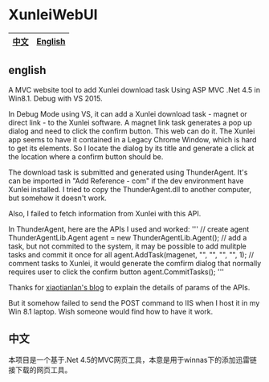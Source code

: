 # XunleiWebUI
| [中文](#中文) | [English](#english) |
|---------------------|-----------------------|

## english
A MVC website tool to add Xunlei download task
Using ASP MVC .Net 4.5 in Win8.1. Debug with VS 2015.

In Debug Mode using VS, it can add a Xunlei download task - magnet or direct link - to the Xunlei software. A magnet link task generates a pop up dialog and need to click the confirm button. This web can do it. The Xunlei app seems to have it contained in a Legacy Chrome Window, which is hard to get its elements. So I locate the dialog by its title and generate a click at the location where a confirm button should be. 

The download task is submitted and generated using ThunderAgent. It's can be imported in "Add Reference - com" if the dev environment have Xunlei installed. I tried to copy the ThunderAgent.dll to another computer, but somehow it doesn't work.

Also, I failed to fetch information from Xunlei with this API. 

In ThunderAgent, here are the APIs I used and worked:
'''
// create agent
ThunderAgentLib.Agent agent = new ThunderAgentLib.Agent();
// add a task, but not commited to the system, it may be possible to add mulitple tasks and commit it once for all
agent.AddTask(magenet, "", "", "", "", 1);
// comment tasks to Xunlei, it would generate the comfirm dialog that normally requires user to click the confirm button
agent.CommitTasks();
'''

Thanks for [xiaotianlan's blog](https://blog.csdn.net/xiaotianlan/article/details/74010511) to explain the details of params of the APIs.

But it somehow failed to send the POST command to IIS when I host it in my Win 8.1 laptop. Wish someone would find how to have it work.

## 中文
本项目是一个基于.Net 4.5的MVC网页工具，本意是用于winnas下的添加迅雷链接下载的网页工具。

